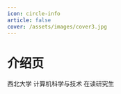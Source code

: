 ```yaml
---
icon: circle-info
article: false
cover: /assets/images/cover3.jpg
---
```


# 介绍页

西北大学 计算机科学与技术 在读研究生
